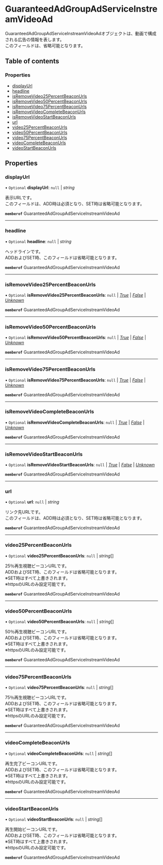 # GuaranteedAdGroupAdServiceInstreamVideoAd


<div lang=\"ja\"> GuaranteedAdGroupAdServiceInstreamVideoAdオブジェクトは、動画で構成される広告の情報を表します。<br> このフィールドは、省略可能となります。<br> </div> 

## Table of contents

### Properties

- [displayUrl](guaranteedadgroupadserviceinstreamvideoad.md#displayurl)
- [headline](guaranteedadgroupadserviceinstreamvideoad.md#headline)
- [isRemoveVideo25PercentBeaconUrls](guaranteedadgroupadserviceinstreamvideoad.md#isremovevideo25percentbeaconurls)
- [isRemoveVideo50PercentBeaconUrls](guaranteedadgroupadserviceinstreamvideoad.md#isremovevideo50percentbeaconurls)
- [isRemoveVideo75PercentBeaconUrls](guaranteedadgroupadserviceinstreamvideoad.md#isremovevideo75percentbeaconurls)
- [isRemoveVideoCompleteBeaconUrls](guaranteedadgroupadserviceinstreamvideoad.md#isremovevideocompletebeaconurls)
- [isRemoveVideoStartBeaconUrls](guaranteedadgroupadserviceinstreamvideoad.md#isremovevideostartbeaconurls)
- [url](guaranteedadgroupadserviceinstreamvideoad.md#url)
- [video25PercentBeaconUrls](guaranteedadgroupadserviceinstreamvideoad.md#video25percentbeaconurls)
- [video50PercentBeaconUrls](guaranteedadgroupadserviceinstreamvideoad.md#video50percentbeaconurls)
- [video75PercentBeaconUrls](guaranteedadgroupadserviceinstreamvideoad.md#video75percentbeaconurls)
- [videoCompleteBeaconUrls](guaranteedadgroupadserviceinstreamvideoad.md#videocompletebeaconurls)
- [videoStartBeaconUrls](guaranteedadgroupadserviceinstreamvideoad.md#videostartbeaconurls)

## Properties

### displayUrl

• `Optional` **displayUrl**: ``null`` \| *string*

<div lang=\"ja\"> 表示URLです。<br> このフィールドは、ADD時は必須となり、SET時は省略可能となります。 </div> 

**`memberof`** GuaranteedAdGroupAdServiceInstreamVideoAd

___

### headline

• `Optional` **headline**: ``null`` \| *string*

<div lang=\"ja\"> ヘッドラインです。<br> ADDおよびSET時、このフィールドは省略可能となります。 </div> 

**`memberof`** GuaranteedAdGroupAdServiceInstreamVideoAd

___

### isRemoveVideo25PercentBeaconUrls

• `Optional` **isRemoveVideo25PercentBeaconUrls**: ``null`` \| [*True*](./enums/guaranteedadgroupadserviceisremoveflg.md#true) \| [*False*](./enums/guaranteedadgroupadserviceisremoveflg.md#false) \| [*Unknown*](./enums/guaranteedadgroupadserviceisremoveflg.md#unknown)

**`memberof`** GuaranteedAdGroupAdServiceInstreamVideoAd

___

### isRemoveVideo50PercentBeaconUrls

• `Optional` **isRemoveVideo50PercentBeaconUrls**: ``null`` \| [*True*](./enums/guaranteedadgroupadserviceisremoveflg.md#true) \| [*False*](./enums/guaranteedadgroupadserviceisremoveflg.md#false) \| [*Unknown*](./enums/guaranteedadgroupadserviceisremoveflg.md#unknown)

**`memberof`** GuaranteedAdGroupAdServiceInstreamVideoAd

___

### isRemoveVideo75PercentBeaconUrls

• `Optional` **isRemoveVideo75PercentBeaconUrls**: ``null`` \| [*True*](./enums/guaranteedadgroupadserviceisremoveflg.md#true) \| [*False*](./enums/guaranteedadgroupadserviceisremoveflg.md#false) \| [*Unknown*](./enums/guaranteedadgroupadserviceisremoveflg.md#unknown)

**`memberof`** GuaranteedAdGroupAdServiceInstreamVideoAd

___

### isRemoveVideoCompleteBeaconUrls

• `Optional` **isRemoveVideoCompleteBeaconUrls**: ``null`` \| [*True*](./enums/guaranteedadgroupadserviceisremoveflg.md#true) \| [*False*](./enums/guaranteedadgroupadserviceisremoveflg.md#false) \| [*Unknown*](./enums/guaranteedadgroupadserviceisremoveflg.md#unknown)

**`memberof`** GuaranteedAdGroupAdServiceInstreamVideoAd

___

### isRemoveVideoStartBeaconUrls

• `Optional` **isRemoveVideoStartBeaconUrls**: ``null`` \| [*True*](./enums/guaranteedadgroupadserviceisremoveflg.md#true) \| [*False*](./enums/guaranteedadgroupadserviceisremoveflg.md#false) \| [*Unknown*](./enums/guaranteedadgroupadserviceisremoveflg.md#unknown)

**`memberof`** GuaranteedAdGroupAdServiceInstreamVideoAd

___

### url

• `Optional` **url**: ``null`` \| *string*

<div lang=\"ja\"> リンク先URLです。<br> このフィールドは、ADD時は必須となり、SET時は省略可能となります。 </div> 

**`memberof`** GuaranteedAdGroupAdServiceInstreamVideoAd

___

### video25PercentBeaconUrls

• `Optional` **video25PercentBeaconUrls**: ``null`` \| *string*[]

<div lang=\"ja\"> 25％再生視聴ビーコンURLです。<br> ADDおよびSET時、このフィールドは省略可能となります。<br> ※SET時はすべて上書きされます。<br> ※httpsのURLのみ設定可能です。 </div> 

**`memberof`** GuaranteedAdGroupAdServiceInstreamVideoAd

___

### video50PercentBeaconUrls

• `Optional` **video50PercentBeaconUrls**: ``null`` \| *string*[]

<div lang=\"ja\"> 50％再生視聴ビーコンURLです。<br> ADDおよびSET時、このフィールドは省略可能となります。<br> ※SET時はすべて上書きされます。<br> ※httpsのURLのみ設定可能です。 </div> 

**`memberof`** GuaranteedAdGroupAdServiceInstreamVideoAd

___

### video75PercentBeaconUrls

• `Optional` **video75PercentBeaconUrls**: ``null`` \| *string*[]

<div lang=\"ja\"> 75％再生視聴ビーコンURLです。<br> ADDおよびSET時、このフィールドは省略可能となります。<br> ※SET時はすべて上書きされます。<br> ※httpsのURLのみ設定可能です。 </div> 

**`memberof`** GuaranteedAdGroupAdServiceInstreamVideoAd

___

### videoCompleteBeaconUrls

• `Optional` **videoCompleteBeaconUrls**: ``null`` \| *string*[]

<div lang=\"ja\"> 再生完了ビーコンURLです。<br> ADDおよびSET時、このフィールドは省略可能となります。<br> ※SET時はすべて上書きされます。<br> ※httpsのURLのみ設定可能です。 </div> 

**`memberof`** GuaranteedAdGroupAdServiceInstreamVideoAd

___

### videoStartBeaconUrls

• `Optional` **videoStartBeaconUrls**: ``null`` \| *string*[]

<div lang=\"ja\"> 再生開始ビーコンURLです。<br> ADDおよびSET時、このフィールドは省略可能となります。<br> ※SET時はすべて上書きされます。<br> ※httpsのURLのみ設定可能です。 </div> 

**`memberof`** GuaranteedAdGroupAdServiceInstreamVideoAd
